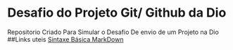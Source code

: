 # Desafio do Projeto Git/ Github da Dio
 Repositorio Criado  Para Simular o Desafio De envio de um Projeto na Dio
##Links uteis
[Sintaxe Básica MarkDown](https://www.markdownguide.org/)
